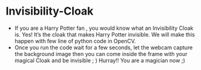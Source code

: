 # Invisibility-Cloak
- If you are a Harry Potter fan , you would know what an Invisibility Cloak is. Yes! It’s the cloak that makes Harry Potter invisible. We will make this happen with few line of python code in OpenCV.
- Once you run the code wait for a few seconds, let the webcam capture the background image then you can come inside the frame with your magical Cloak and be invisible ; )
Hurray!! You are a magician now ;)

